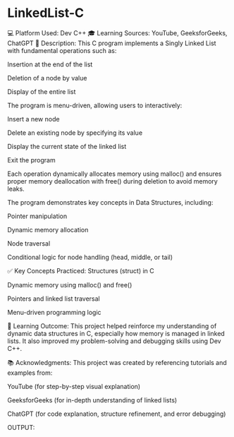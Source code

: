 # LinkedList-C
💻 Platform Used: Dev C++
🎓 Learning Sources: YouTube, GeeksforGeeks, ChatGPT
🧾 Description:
This C program implements a Singly Linked List with fundamental operations such as:

Insertion at the end of the list

Deletion of a node by value

Display of the entire list

The program is menu-driven, allowing users to interactively:

Insert a new node

Delete an existing node by specifying its value

Display the current state of the linked list

Exit the program

Each operation dynamically allocates memory using malloc() and ensures proper memory deallocation with free() during deletion to avoid memory leaks.

The program demonstrates key concepts in Data Structures, including:

Pointer manipulation

Dynamic memory allocation

Node traversal

Conditional logic for node handling (head, middle, or tail)

✅ Key Concepts Practiced:
Structures (struct) in C

Dynamic memory using malloc() and free()

Pointers and linked list traversal

Menu-driven programming logic

🧠 Learning Outcome:
This project helped reinforce my understanding of dynamic data structures in C, especially how memory is managed in linked lists. It also improved my problem-solving and debugging skills using Dev C++.

📚 Acknowledgments:
This project was created by referencing tutorials and examples from:

YouTube (for step-by-step visual explanation)

GeeksforGeeks (for in-depth understanding of linked lists)

ChatGPT (for code explanation, structure refinement, and error debugging)

OUTPUT:






